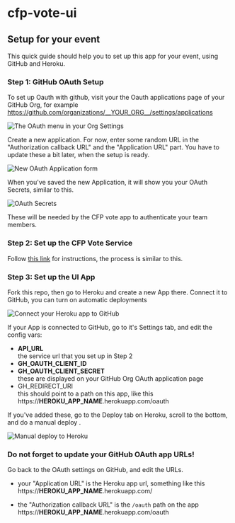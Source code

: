 # cfp-vote-ui


## Setup for your event

This quick guide should help you to set up this app for your event, using GitHub and Heroku.

### Step 1: GitHub OAuth Setup

To set up Oauth with github, visit your the Oauth applications page of your GitHub Org, for example https://github.com/organizations/__YOUR_ORG__/settings/applications

![The OAuth menu in your Org Settings](https://raw.githubusercontent.com/JSConfBp/cfp-vote-ui/master/docs/oauth-menu.png)

Create a new application. For now, enter some random URL in the "Authorization callback URL" and the "Application URL" part. You have to update these a bit later, when the setup is ready.

![New OAuth Application form](https://raw.githubusercontent.com/JSConfBp/cfp-vote-ui/master/docs/oauth-new-app.png)

When you've saved the new Application, it will show you your OAuth Secrets, similar to this.

![OAuth Secrets](https://raw.githubusercontent.com/JSConfBp/cfp-vote-ui/master/docs/oauth-secrets.png)

These will be needed by the CFP vote app to authenticate your team members.

### Step 2: Set up the CFP Vote Service

Follow [this link](https://github.com/JSConfBp/cfp-vote-service) for instructions, the process is similar to this.

### Step 3: Set up the UI App

Fork this repo, then go to Heroku and create a new App there. Connect it to GitHub, you can turn on automatic deployments

![Connect your Heroku app to GitHub](https://raw.githubusercontent.com/JSConfBp/cfp-vote-ui/master/docs/heroku-github-connect.png)

If your App is connected to GitHub, go to it's Settings tab, and edit the config vars:

* **API_URL**  
the service url that you set up in Step 2
* **GH_OAUTH_CLIENT_ID**
* **GH_OAUTH_CLIENT_SECRET**  
these are displayed on your GitHub Org OAuth application page
* GH_REDIRECT_URI  
this should point to a path on this app, like this  
https://__HEROKU_APP_NAME__.herokuapp.com/oauth

If you've added these, go to the Deploy tab on Heroku, scroll to the bottom, and do a manual deploy .

![Manual deploy to Heroku](https://raw.githubusercontent.com/JSConfBp/cfp-vote-ui/master/docs/heroku-manual-deploy.png)

### Do not forget to update your GitHub OAuth app URLs!

Go back to the OAuth settings on GitHub, and edit the URLs.

* your "Application URL" is the Heroku app url, something like this  
https://__HEROKU_APP_NAME__.herokuapp.com/

* the "Authorization callback URL" is the `/oauth` path on the app  
https://__HEROKU_APP_NAME__.herokuapp.com/oauth


